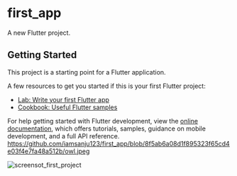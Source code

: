 # first_app

A new Flutter project.

## Getting Started

This project is a starting point for a Flutter application.

A few resources to get you started if this is your first Flutter project:

- [Lab: Write your first Flutter app](https://docs.flutter.dev/get-started/codelab)
- [Cookbook: Useful Flutter samples](https://docs.flutter.dev/cookbook)

For help getting started with Flutter development, view the
[online documentation](https://docs.flutter.dev/), which offers tutorials,
samples, guidance on mobile development, and a full API reference.
https://github.com/iamsanju123/first_app/blob/8f5ab6a08d1f895323f65cd4e03f4e7fa48a512b/owl.jpeg

![screensot_first_project](https://github.com/user-attachments/assets/c6058d45-d349-4579-8c18-ef5ef25e4ed2)
